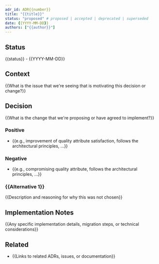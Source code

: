 ```yaml
---
adr_id: ADR{{number}}
title: "{{title}}"
status: "proposed" # proposed | accepted | deprecated | superseded
date: {{YYYY-MM-DD}}
authors: ["{{author}}"]
---
```


## Status
{{status}} - {{YYYY-MM-DD}}

## Context
{{What is the issue that we're seeing that is motivating this decision or change?}}

## Decision
{{What is the change that we're proposing or have agreed to implement?}}

### Positive
- {{e.g., improvement of quality attribute satisfaction, follows the architectural principles, ...}}

### Negative
- {{e.g., compromising quality attribute, follows the architectural principles, ...}}

### {{Alternative 1}}
{{Description and reasoning for why this was not chosen}}

## Implementation Notes
{{Any specific implementation details, migration steps, or technical considerations}}

## Related
- {{Links to related ADRs, issues, or documentation}}